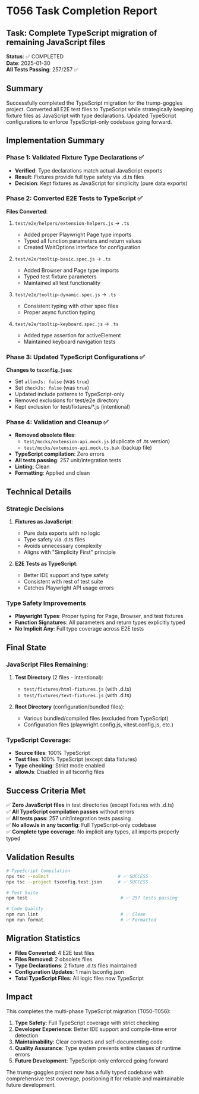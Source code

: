 # T056 Task Completion Report

## Task: Complete TypeScript migration of remaining JavaScript files

**Status**: ✅ COMPLETED  
**Date**: 2025-01-30  
**All Tests Passing**: 257/257 ✅

## Summary

Successfully completed the TypeScript migration for the trump-goggles project. Converted all E2E test files to TypeScript while strategically keeping fixture files as JavaScript with type declarations. Updated TypeScript configurations to enforce TypeScript-only codebase going forward.

## Implementation Summary

### Phase 1: Validated Fixture Type Declarations ✅
- **Verified**: Type declarations match actual JavaScript exports
- **Result**: Fixtures provide full type safety via .d.ts files
- **Decision**: Kept fixtures as JavaScript for simplicity (pure data exports)

### Phase 2: Converted E2E Tests to TypeScript ✅
**Files Converted**:
1. `test/e2e/helpers/extension-helpers.js` → `.ts`
   - Added proper Playwright Page type imports
   - Typed all function parameters and return values
   - Created WaitOptions interface for configuration

2. `test/e2e/tooltip-basic.spec.js` → `.ts`
   - Added Browser and Page type imports
   - Typed test fixture parameters
   - Maintained all test functionality

3. `test/e2e/tooltip-dynamic.spec.js` → `.ts`
   - Consistent typing with other spec files
   - Proper async function typing

4. `test/e2e/tooltip-keyboard.spec.js` → `.ts`
   - Added type assertion for activeElement
   - Maintained keyboard navigation tests

### Phase 3: Updated TypeScript Configurations ✅
**Changes to `tsconfig.json`**:
- Set `allowJs: false` (was `true`)
- Set `checkJs: false` (was `true`)
- Updated include patterns to TypeScript-only
- Removed exclusions for test/e2e directory
- Kept exclusion for test/fixtures/*.js (intentional)

### Phase 4: Validation and Cleanup ✅
- **Removed obsolete files**:
  - `test/mocks/extension-api.mock.js` (duplicate of .ts version)
  - `test/mocks/extension-api.mock.ts.bak` (backup file)
- **TypeScript compilation**: Zero errors
- **All tests passing**: 257 unit/integration tests
- **Linting**: Clean
- **Formatting**: Applied and clean

## Technical Details

### Strategic Decisions

1. **Fixtures as JavaScript**: 
   - Pure data exports with no logic
   - Type safety via .d.ts files
   - Avoids unnecessary complexity
   - Aligns with "Simplicity First" principle

2. **E2E Tests as TypeScript**:
   - Better IDE support and type safety
   - Consistent with rest of test suite
   - Catches Playwright API usage errors

### Type Safety Improvements

- **Playwright Types**: Proper typing for Page, Browser, and test fixtures
- **Function Signatures**: All parameters and return types explicitly typed
- **No Implicit Any**: Full type coverage across E2E tests

## Final State

### JavaScript Files Remaining:
1. **Test Directory** (2 files - intentional):
   - `test/fixtures/html-fixtures.js` (with .d.ts)
   - `test/fixtures/text-fixtures.js` (with .d.ts)

2. **Root Directory** (configuration/bundled files):
   - Various bundled/compiled files (excluded from TypeScript)
   - Configuration files (playwright.config.js, vitest.config.js, etc.)

### TypeScript Coverage:
- **Source files**: 100% TypeScript
- **Test files**: 100% TypeScript (except data fixtures)
- **Type checking**: Strict mode enabled
- **allowJs**: Disabled in all tsconfig files

## Success Criteria Met

✅ **Zero JavaScript files** in test directories (except fixtures with .d.ts)  
✅ **All TypeScript compilation passes** without errors  
✅ **All tests pass**: 257 unit/integration tests passing  
✅ **No allowJs in any tsconfig**: Full TypeScript-only codebase  
✅ **Complete type coverage**: No implicit any types, all imports properly typed  

## Validation Results

```bash
# TypeScript Compilation
npx tsc --noEmit                          # ✅ SUCCESS
npx tsc --project tsconfig.test.json      # ✅ SUCCESS

# Test Suite
npm test                                   # ✅ 257 tests passing

# Code Quality
npm run lint                               # ✅ Clean
npm run format                             # ✅ Formatted
```

## Migration Statistics

- **Files Converted**: 4 E2E test files
- **Files Removed**: 2 obsolete files
- **Type Declarations**: 2 fixture .d.ts files maintained
- **Configuration Updates**: 1 main tsconfig.json
- **Total TypeScript Files**: All logic files now TypeScript

## Impact

This completes the multi-phase TypeScript migration (T050-T056):

1. **Type Safety**: Full TypeScript coverage with strict checking
2. **Developer Experience**: Better IDE support and compile-time error detection
3. **Maintainability**: Clear contracts and self-documenting code
4. **Quality Assurance**: Type system prevents entire classes of runtime errors
5. **Future Development**: TypeScript-only enforced going forward

The trump-goggles project now has a fully typed codebase with comprehensive test coverage, positioning it for reliable and maintainable future development.